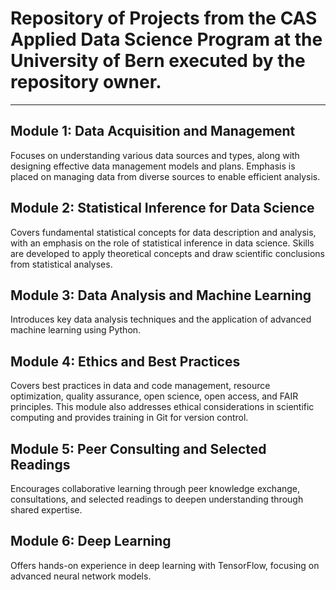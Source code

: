 # Repository of Projects from the CAS Applied Data Science Program at the University of Bern executed by the repository owner. 

---

## Module 1: Data Acquisition and Management
Focuses on understanding various data sources and types, along with designing effective data management models and plans. Emphasis is placed on managing data from diverse sources to enable efficient analysis.

## Module 2: Statistical Inference for Data Science
Covers fundamental statistical concepts for data description and analysis, with an emphasis on the role of statistical inference in data science. Skills are developed to apply theoretical concepts and draw scientific conclusions from statistical analyses.

## Module 3: Data Analysis and Machine Learning
Introduces key data analysis techniques and the application of advanced machine learning using Python.  

## Module 4: Ethics and Best Practices
Covers best practices in data and code management, resource optimization, quality assurance, open science, open access, and FAIR principles. This module also addresses ethical considerations in scientific computing and provides training in Git for version control.

## Module 5: Peer Consulting and Selected Readings
Encourages collaborative learning through peer knowledge exchange, consultations, and selected readings to deepen understanding through shared expertise.

## Module 6: Deep Learning
Offers hands-on experience in deep learning with TensorFlow, focusing on advanced neural network models. 
